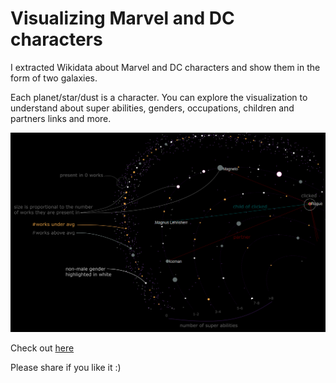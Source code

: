 # Visualizing Marvel and DC characters



I extracted Wikidata about Marvel and DC characters and show them in the form of two galaxies.

Each planet/star/dust is a character. You can explore the visualization to understand about super abilities, genders, occupations, children and partners links and more.

![Legend](https://github.com/heberleh/comics-universe/blob/master/src/static/images/legend.png)

Check out [here](https://heberleh.github.io/comics-universe/)

Please share if you like it :)